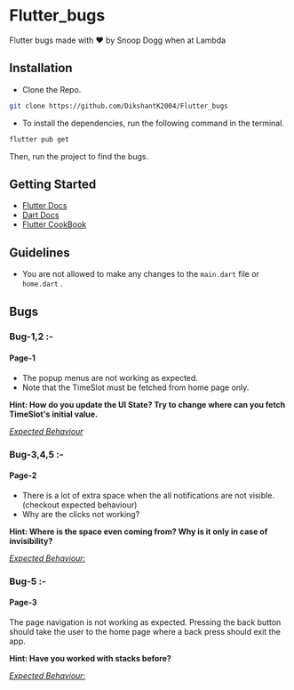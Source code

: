 # Flutter_bugs

Flutter bugs made with ♥ by Snoop Dogg when at Lambda

## Installation

- Clone the Repo.
```bash
git clone https://github.com/DikshantK2004/Flutter_bugs
```
- To install the dependencies, run the following command in the terminal.
```bash
flutter pub get
```


Then, run the project to find the bugs.

## Getting Started

- [Flutter Docs](https://flutter.dev/docs)
- [Dart Docs](https://dart.dev/guides)
- [Flutter CookBook](https://docs.flutter.dev/cookbook)


## Guidelines
- You are not allowed to make any changes to the `main.dart` file or `home.dart` .

## Bugs


### Bug-1,2 :- 
#### Page-1

- The popup menus are not working as expected.
- Note that the TimeSlot must be fetched from home page only.

<b> Hint: How do you update the UI State? Try to change where can you fetch TimeSlot's initial value. </b>

[*Expected Behaviour*](page1.mp4)

### Bug-3,4,5 :- 
#### Page-2

- There is a lot of extra space when the all notifications are not visible.(checkout expected behaviour)
- Why are the clicks not working?

<b> Hint: Where is the space even coming from? Why is it only in case of invisibility? </b>

[*Expected Behaviour:*](page2.mp4)

### Bug-5 :-
#### Page-3

The page navigation is not working as expected. Pressing the back button should take the user to the home page where a back press should exit the app.

<b> Hint: Have you worked with stacks before? </b>

[*Expected Behaviour:*](page3.mp4)


